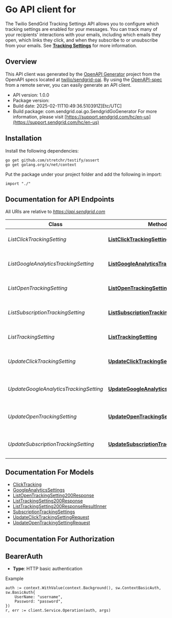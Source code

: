 # Go API client for 

The Twilio SendGrid Tracking Settings API allows you to configure which tracking settings are enabled for your messages. You can track many of your recipients' interactions with your emails, including which emails they open, which links they click, and when they subscribe to or unsubscribe from your emails. See [**Tracking Settings**](https://docs.sendgrid.com/ui/account-and-settings/tracking) for more information.

## Overview
This API client was generated by the [OpenAPI Generator](https://openapi-generator.tech) project from the OpenAPI specs located at [twilio/sendgrid-oai](https://github.com/twilio/sendgrid-oai/tree/main/spec).  By using the [OpenAPI-spec](https://www.openapis.org/) from a remote server, you can easily generate an API client.

- API version: 1.0.0
- Package version: 
- Build date: 2025-02-11T10:49:36.510391Z[Etc/UTC]
- Build package: com.sendgrid.oai.go.SendgridGoGenerator
For more information, please visit [https://support.sendgrid.com/hc/en-us](https://support.sendgrid.com/hc/en-us)

## Installation

Install the following dependencies:

```shell
go get github.com/stretchr/testify/assert
go get golang.org/x/net/context
```

Put the package under your project folder and add the following in import:

```golang
import "./"
```

## Documentation for API Endpoints

All URIs are relative to *https://api.sendgrid.com*

Class | Method | HTTP request | Description
------------ | ------------- | ------------- | -------------
*ListClickTrackingSetting* | [**ListClickTrackingSetting**](docs/ListClickTrackingSetting.md#listclicktrackingsetting) | **Get** /v3/tracking_settings/click | Retrieve Click Track Settings
*ListGoogleAnalyticsTrackingSetting* | [**ListGoogleAnalyticsTrackingSetting**](docs/ListGoogleAnalyticsTrackingSetting.md#listgoogleanalyticstrackingsetting) | **Get** /v3/tracking_settings/google_analytics | Retrieve Google Analytics Settings
*ListOpenTrackingSetting* | [**ListOpenTrackingSetting**](docs/ListOpenTrackingSetting.md#listopentrackingsetting) | **Get** /v3/tracking_settings/open | Get Open Tracking Settings
*ListSubscriptionTrackingSetting* | [**ListSubscriptionTrackingSetting**](docs/ListSubscriptionTrackingSetting.md#listsubscriptiontrackingsetting) | **Get** /v3/tracking_settings/subscription | Retrieve Subscription Tracking Settings
*ListTrackingSetting* | [**ListTrackingSetting**](docs/ListTrackingSetting.md#listtrackingsetting) | **Get** /v3/tracking_settings | Retrieve Tracking Settings
*UpdateClickTrackingSetting* | [**UpdateClickTrackingSetting**](docs/UpdateClickTrackingSetting.md#updateclicktrackingsetting) | **Patch** /v3/tracking_settings/click | Update Click Tracking Settings
*UpdateGoogleAnalyticsTrackingSetting* | [**UpdateGoogleAnalyticsTrackingSetting**](docs/UpdateGoogleAnalyticsTrackingSetting.md#updategoogleanalyticstrackingsetting) | **Patch** /v3/tracking_settings/google_analytics | Update Google Analytics Settings
*UpdateOpenTrackingSetting* | [**UpdateOpenTrackingSetting**](docs/UpdateOpenTrackingSetting.md#updateopentrackingsetting) | **Patch** /v3/tracking_settings/open | Update Open Tracking Settings
*UpdateSubscriptionTrackingSetting* | [**UpdateSubscriptionTrackingSetting**](docs/UpdateSubscriptionTrackingSetting.md#updatesubscriptiontrackingsetting) | **Patch** /v3/tracking_settings/subscription | Update Subscription Tracking Settings


## Documentation For Models

 - [ClickTracking](ClickTracking.md)
 - [GoogleAnalyticsSettings](GoogleAnalyticsSettings.md)
 - [ListOpenTrackingSetting200Response](ListOpenTrackingSetting200Response.md)
 - [ListTrackingSetting200Response](ListTrackingSetting200Response.md)
 - [ListTrackingSetting200ResponseResultInner](ListTrackingSetting200ResponseResultInner.md)
 - [SubscriptionTrackingSettings](SubscriptionTrackingSettings.md)
 - [UpdateClickTrackingSettingRequest](UpdateClickTrackingSettingRequest.md)
 - [UpdateOpenTrackingSettingRequest](UpdateOpenTrackingSettingRequest.md)


## Documentation For Authorization



## BearerAuth

- **Type**: HTTP basic authentication

Example

```golang
auth := context.WithValue(context.Background(), sw.ContextBasicAuth, sw.BasicAuth{
    UserName: "username",
    Password: "password",
})
r, err := client.Service.Operation(auth, args)
```

